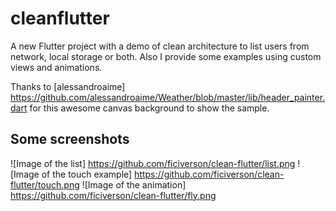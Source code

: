 # cleanflutter

A new Flutter project with a demo of clean architecture to list users from network, local storage or both. Also I provide some examples using custom views and animations.

Thanks to [alessandroaime] https://github.com/alessandroaime/Weather/blob/master/lib/header_painter.dart for this awesome canvas background to show the sample.

## Some screenshots
 
![Image of the list] https://github.com/ficiverson/clean-flutter/list.png
![Image of the touch example] https://github.com/ficiverson/clean-flutter/touch.png
![Image of the animation] https://github.com/ficiverson/clean-flutter/fly.png
